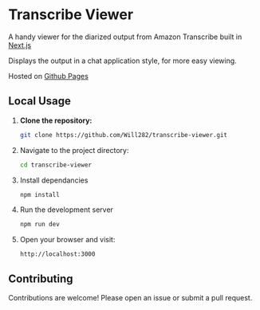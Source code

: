 # Transcribe Viewer

A handy viewer for the diarized output from Amazon Transcribe built in [Next.js](https://nextjs.org/)

Displays the output in a chat application style, for more easy viewing.

Hosted on [Github Pages](https://will282.github.io/transcribe-viewer/)

## Local Usage

1. **Clone the repository:**
   ```bash
   git clone https://github.com/Will282/transcribe-viewer.git
   ```

2. Navigate to the project directory:
    ```bash
    cd transcribe-viewer
    ```

3. Install dependancies
    ```bash
    npm install
    ```

4. Run the development server
    ```bash
    npm run dev
    ```

4. Open your browser and visit:
    ```
    http://localhost:3000
    ```

## Contributing
Contributions are welcome! Please open an issue or submit a pull request.
